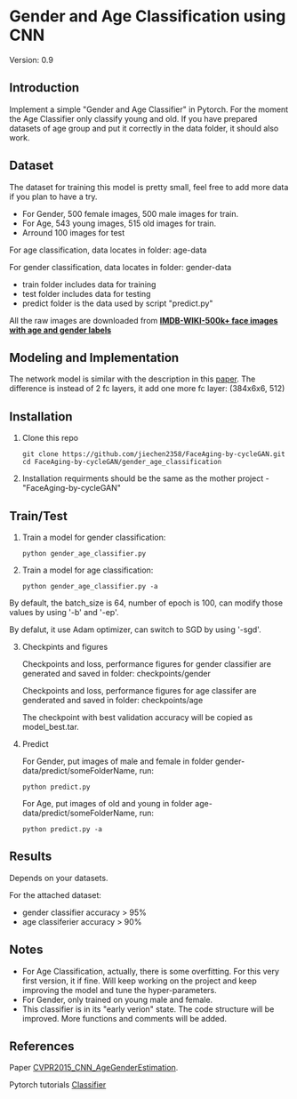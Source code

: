 # Gender and Age Classification using CNN

Version: 0.9

## Introduction
Implement a simple "Gender and Age Classifier" in Pytorch. For the moment the Age Classifier only classify young and old. If you have prepared datasets of age group and put it correctly in the data folder, it should also work.

## Dataset
The dataset for training this model is pretty small, feel free to add more data if you plan to have a try.

* For Gender, 500 female images, 500 male images for train.
* For Age, 543 young images, 515 old images for train.
* Arround 100 images for test

For age classification, data locates in folder: age-data

For gender classification, data locates in folder: gender-data
* train folder includes data for training
* test folder includes data for testing
* predict folder is the data used by script "predict.py"

All the raw images are downloaded from [**IMDB-WIKI-500k+ face images with age and gender labels**](https://data.vision.ee.ethz.ch/cvl/rrothe/imdb-wiki/)

## Modeling and Implementation
The network model is similar with the description in this [paper](https://talhassner.github.io/home/projects/cnn_agegender/CVPR2015_CNN_AgeGenderEstimation.pdf).
The difference is instead of 2 fc layers, it add one more fc layer: (384x6x6, 512)

## Installation
1. Clone this repo

       git clone https://github.com/jiechen2358/FaceAging-by-cycleGAN.git
       cd FaceAging-by-cycleGAN/gender_age_classification
   
2. Installation requirments should be the same as the mother project - "FaceAging-by-cycleGAN"

## Train/Test  
1. Train a model for gender classification:

       python gender_age_classifier.py 
   
2. Train a model for age classification:

       python gender_age_classifier.py -a
   
By default, the batch_size is 64, number of epoch is 100, can modify those values by using '-b' and '-ep'.

By defalut, it use Adam optimizer, can switch to SGD by using '-sgd'.

3. Checkpints and figures

   Checkpoints and loss, performance figures for gender classifier are generated and saved in folder: checkpoints/gender
   
   Checkpoints and loss, performance figures for age classifer are genderated and saved in folder: checkpoints/age

   The checkpoint with best validation accuracy will be copied as model_best.tar.

4. Predict

   For Gender, put images of male and female in folder gender-data/predict/someFolderName, run:
   
       python predict.py
   
   For Age, put images of old and young in folder age-data/predict/someFolderName, run:
   
       python predict.py -a
   

## Results

   Depends on your datasets.
   
   For the attached dataset:
   * gender classifier accuracy > 95%
   * age classiferier accuracy > 90%
   
## Notes
   * For Age Classification, actually, there is some overfitting. For this very first version, it if fine. Will keep working on the project and keep improving the model and tune the hyper-parameters.
   * For Gender, only trained on young male and female.
   * This classifier is in its "early verion" state. The code structure will be improved. More functions and comments will be added.

## References

Paper [CVPR2015_CNN_AgeGenderEstimation](https://talhassner.github.io/home/projects/cnn_agegender/CVPR2015_CNN_AgeGenderEstimation.pdf).

Pytorch tutorials [Classifier](https://pytorch.org/tutorials/beginner/blitz/cifar10_tutorial.html#sphx-glr-beginner-blitz-cifar10-tutorial-py)
